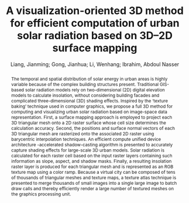 ---
layout: technique
title: "A visualization-oriented 3D method for efficient computation of urban solar radiation based on 3D–2D surface mapping"
system_type: "False"
technique: "False"
design_study: "False"
evaluation: "False"
data: "True"
analysis: "False"
generation: "False"
curation_and_transformation: "False"
management: "False"
modeling: "True"
urban_analysis: "True"
visualization: "True"
sunlight_access: "True"
wind_ventilation: "False"
view_impact: "False"
energy: "False"
damage_and_disaster_management: "False"
climate: "False"
sound: "False"
property_cadastre: "False"
others: "False"
lookup: "False"
browse: "False"
locate: "False"
explore: "True"
identify: "True"
compare: "True"
summarize: "False"
distribution: "True"
trends: "False"
outliers: "True"
extremes: "True"
features: "True"
target_discovery: "True"
target_access: "True"
spatial_relation: "True"
buildings: "True"
streets: "False"
nature: "False"
uniform_discretization: "True"
structural_subdivision: "False"
univariate: "True"
multivariate: "False"
volumetric: "False"
temporal: "False"
sensing: "False"
statistical: "False"
simulation_based: "True"
learning_based: "False"
surveyed: "False"
site: "True"
block: "True"
multi_block: "True"
city: "True"
va_wo_model: "False"
post_model: "True"
model_integrated: "False"
assisted_models: "False"
overlay: "True"
embedded: "False"
linked: "False"
temporal_jx: "False"
spatial_jx: "False"
filter: "False"
aggregate: "False"
embed: "False"
glyphs: "False"
bar_charts: "False"
scatterplots: "False"
matrix: "False"
parallel_coordinates: "False"
map_2d: "True"
map_3d: "True"
walking: "False"
steering: "False"
selection_based: "False"
manipulation_based: "True"
distortion: "False"
ghosting: "False"
culling: "False"
birds_view: "False"
multi_view: "False"
assisted_steering: "False"
other: "False"
vr_cave: "False"
ar: "False"
desktop: "True"
mobile: "False"
case_study: "False"
user_study: "False"
statistical_evaluation: "True"
expert_interviews: "False"
key: "UENMAA8R"
item_type: "journalArticle"
publication_year: "2014"
author: "Liang, Jianming; Gong, Jianhua; Li, Wenhang; Ibrahim, Abdoul Nasser"
publication_title: "International Journal of Geographical Information Science"
isbn: "nan"
issn: "1365-8816, 1362-3087"
doi: "10.1080/13658816.2014.880168"
url_paper: "http://www.tandfonline.com/doi/abs/10.1080/13658816.2014.880168"
abstract_note: "nan"
date_added: "2023-01-29 23:58:30"
date_modified: "2023-01-29 23:58:30"
access_date: "2023-01-29 23:58:30"
pages: "780-798"
num_pages: "nan"
issue: "4"
volume: "28.0"
number_of_volumes: "nan"
journal_abbreviation: "International Journal of Geographical Information Science"
short_title: "nan"
series: "nan"
series_number: "nan"
series_text: "nan"
series_title: "nan"
publisher: "nan"
place: "nan"
language: "en"
rights: "nan"
type: "nan"
archive: "nan"
archive_location: "nan"
library_catalog: "DOI.org (Crossref)"
call_number: "nan"
extra: "nan"
notes: "nan"
link_attachments: "nan"
manual_tags: "nan"
automatic_tags: "nan"
editor: "nan"
series_editor: "nan"
translator: "nan"
contributor: "nan"
attorney_agent: "nan"
book_author: "nan"
cast_member: "nan"
commenter: "nan"
composer: "nan"
cosponsor: "nan"
counsel: "nan"
interviewer: "nan"
producer: "nan"
recipient: "nan"
reviewed_author: "nan"
scriptwriter: "nan"
words_by: "nan"
guest: "nan"
number: "nan"
edition: "nan"
running_time: "nan"
scale: "nan"
medium: "nan"
artwork_size: "nan"
filing_date: "nan"
application_number: "nan"
assignee: "nan"
issuing_authority: "nan"
country: "nan"
meeting_name: "nan"
conference_name: "nan"
court: "nan"
references: "nan"
reporter: "nan"
legal_status: "nan"
priority_numbers: "nan"
programming_language: "nan"
version: "nan"
system: "nan"
code: "nan"
code_number: "nan"
section: "nan"
session: "nan"
committee: "nan"
history: "nan"
legislative_body: "nan"
abstract: "The temporal and spatial distribution of solar energy in urban areas is highly variable because of the complex building structures present. Traditional GIS-based solar radiation models rely on two-dimensional (2D) digital elevation models to calculate insolation, without considering building facades and complicated three-dimensional (3D) shading effects. Inspired by the ‘texture baking’ technique used in computer graphics, we propose a full 3D method for computing and visualizing urban solar radiation based on image-space data representation. First, a surface mapping approach is employed to project each 3D triangular mesh onto a 2D raster surface whose cell size determines the calculation accuracy. Second, the positions and surface normal vectors of each 3D triangular mesh are rasterized onto the associated 2D raster using barycentric interpolation techniques. An efficient compute unified device architecture -accelerated shadow-casting algorithm is presented to accurately capture shading effects for large-scale 3D urban models. Solar radiation is calculated for each raster cell based on the input raster layers containing such information as slope, aspect, and shadow masks. Finally, a resulting insolation raster layer is produced for each triangular mesh and is represented as an RGB texture map using a color ramp. Because a virtual city can be composed of tens of thousands of triangular meshes and texture maps, a texture atlas technique is presented to merge thousands of small images into a single large image to batch draw calls and thereby efficiently render a large number of textured meshes on the graphics processing unit."
---